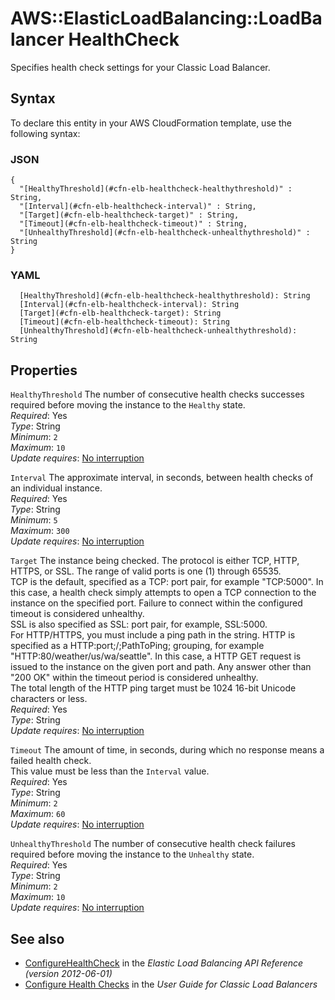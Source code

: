 # AWS::ElasticLoadBalancing::LoadBalancer HealthCheck<a name="aws-properties-ec2-elb-health-check"></a>

Specifies health check settings for your Classic Load Balancer\.

## Syntax<a name="aws-properties-ec2-elb-health-check-syntax"></a>

To declare this entity in your AWS CloudFormation template, use the following syntax:

### JSON<a name="aws-properties-ec2-elb-health-check-syntax.json"></a>

```
{
  "[HealthyThreshold](#cfn-elb-healthcheck-healthythreshold)" : String,
  "[Interval](#cfn-elb-healthcheck-interval)" : String,
  "[Target](#cfn-elb-healthcheck-target)" : String,
  "[Timeout](#cfn-elb-healthcheck-timeout)" : String,
  "[UnhealthyThreshold](#cfn-elb-healthcheck-unhealthythreshold)" : String
}
```

### YAML<a name="aws-properties-ec2-elb-health-check-syntax.yaml"></a>

```
  [HealthyThreshold](#cfn-elb-healthcheck-healthythreshold): String
  [Interval](#cfn-elb-healthcheck-interval): String
  [Target](#cfn-elb-healthcheck-target): String
  [Timeout](#cfn-elb-healthcheck-timeout): String
  [UnhealthyThreshold](#cfn-elb-healthcheck-unhealthythreshold): String
```

## Properties<a name="aws-properties-ec2-elb-health-check-properties"></a>

`HealthyThreshold` <a name="cfn-elb-healthcheck-healthythreshold"></a>
The number of consecutive health checks successes required before moving the instance to the `Healthy` state\.  
_Required_: Yes  
_Type_: String  
_Minimum_: `2`  
_Maximum_: `10`  
_Update requires_: [No interruption](https://docs.aws.amazon.com/AWSCloudFormation/latest/UserGuide/using-cfn-updating-stacks-update-behaviors.html#update-no-interrupt)

`Interval` <a name="cfn-elb-healthcheck-interval"></a>
The approximate interval, in seconds, between health checks of an individual instance\.  
_Required_: Yes  
_Type_: String  
_Minimum_: `5`  
_Maximum_: `300`  
_Update requires_: [No interruption](https://docs.aws.amazon.com/AWSCloudFormation/latest/UserGuide/using-cfn-updating-stacks-update-behaviors.html#update-no-interrupt)

`Target` <a name="cfn-elb-healthcheck-target"></a>
The instance being checked\. The protocol is either TCP, HTTP, HTTPS, or SSL\. The range of valid ports is one \(1\) through 65535\.  
TCP is the default, specified as a TCP: port pair, for example "TCP:5000"\. In this case, a health check simply attempts to open a TCP connection to the instance on the specified port\. Failure to connect within the configured timeout is considered unhealthy\.  
SSL is also specified as SSL: port pair, for example, SSL:5000\.  
For HTTP/HTTPS, you must include a ping path in the string\. HTTP is specified as a HTTP:port;/;PathToPing; grouping, for example "HTTP:80/weather/us/wa/seattle"\. In this case, a HTTP GET request is issued to the instance on the given port and path\. Any answer other than "200 OK" within the timeout period is considered unhealthy\.  
The total length of the HTTP ping target must be 1024 16\-bit Unicode characters or less\.  
_Required_: Yes  
_Type_: String  
_Update requires_: [No interruption](https://docs.aws.amazon.com/AWSCloudFormation/latest/UserGuide/using-cfn-updating-stacks-update-behaviors.html#update-no-interrupt)

`Timeout` <a name="cfn-elb-healthcheck-timeout"></a>
The amount of time, in seconds, during which no response means a failed health check\.  
This value must be less than the `Interval` value\.  
_Required_: Yes  
_Type_: String  
_Minimum_: `2`  
_Maximum_: `60`  
_Update requires_: [No interruption](https://docs.aws.amazon.com/AWSCloudFormation/latest/UserGuide/using-cfn-updating-stacks-update-behaviors.html#update-no-interrupt)

`UnhealthyThreshold` <a name="cfn-elb-healthcheck-unhealthythreshold"></a>
The number of consecutive health check failures required before moving the instance to the `Unhealthy` state\.  
_Required_: Yes  
_Type_: String  
_Minimum_: `2`  
_Maximum_: `10`  
_Update requires_: [No interruption](https://docs.aws.amazon.com/AWSCloudFormation/latest/UserGuide/using-cfn-updating-stacks-update-behaviors.html#update-no-interrupt)

## See also<a name="aws-properties-ec2-elb-health-check--seealso"></a>

- [ConfigureHealthCheck](https://docs.aws.amazon.com/elasticloadbalancing/2012-06-01/APIReference/API_ConfigureHealthCheck.html) in the _Elastic Load Balancing API Reference \(version 2012\-06\-01\)_
- [Configure Health Checks](https://docs.aws.amazon.com/elasticloadbalancing/latest/classic/elb-healthchecks.html) in the _User Guide for Classic Load Balancers_
